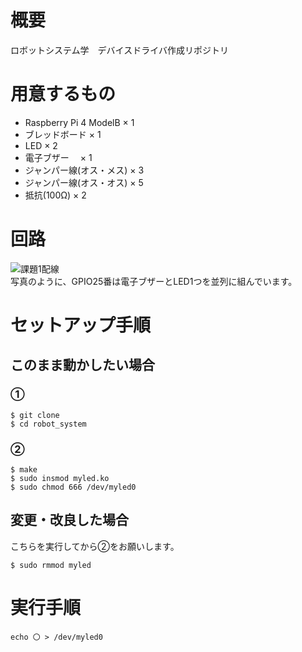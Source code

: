 # 概要  
ロボットシステム学　デバイスドライバ作成リポジトリ

# 用意するもの  
- Raspberry Pi 4 ModelB   × 1  
- ブレッドボード           × 1  
- LED                     × 2  
- 電子ブザー            　× 1
- ジャンパー線(オス・メス) × 3
- ジャンパー線(オス・オス) × 5  
- 抵抗(100Ω)              × 2  

# 回路　　
![課題1配線](https://user-images.githubusercontent.com/71488443/145738515-3950397f-6359-453f-9b49-017e2d8fa1a3.png)  
写真のように、GPIO25番は電子ブザーとLED1つを並列に組んでいます。

# セットアップ手順  
## このまま動かしたい場合
### ①  
```  
$ git clone  
$ cd robot_system  
```  
### ②  
```  
$ make  
$ sudo insmod myled.ko  
$ sudo chmod 666 /dev/myled0  
```  
## 変更・改良した場合  
こちらを実行してから②をお願いします。
```  
$ sudo rmmod myled  
```  

# 実行手順  
```  
echo 〇 > /dev/myled0  
```  
